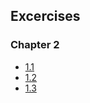 ## Excercises

### Chapter 2

- [1.1](https://github.com/papastepanhdi/devops-with-kubernetes/tree/1.1/the_project)
- [1.2](https://github.com/papastepanhdi/devops-with-kubernetes/tree/1.2/1.2-the-project-step-1)
- [1.3](https://github.com/papastepanhdi/devops-with-kubernetes/tree/1.3/1.1-getting-started)